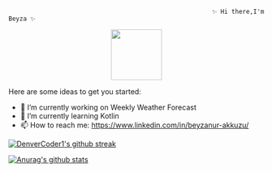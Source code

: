                                                             ✨ Hi there,I'm Beyza ✨                                 
<div id="header" align="center">
  <img src="https://media.giphy.com/media/emGDBYPZ2mVrsS1biZ/giphy.gif" width="100"/>
</div>

Here are some ideas to get you started:

- 🔭 I’m currently working on Weekly Weather Forecast
- 🌱 I’m currently learning Kotlin
- 📫 How to reach me: https://www.linkedin.com/in/beyzanur-akkuzu/

[![DenverCoder1's github streak](https://github-readme-streak-stats.herokuapp.com/?user=beyzanurakkuzu&theme=blue-green)](https://github.com/DenverCoder1/github-readme-streak-stats) 

[![Anurag's github stats](https://github-readme-stats.vercel.app/api?username=beyzanurakkuzu&theme=blue-green)](https://github.com/beyzanurakkuzu/github-readme-stats)

